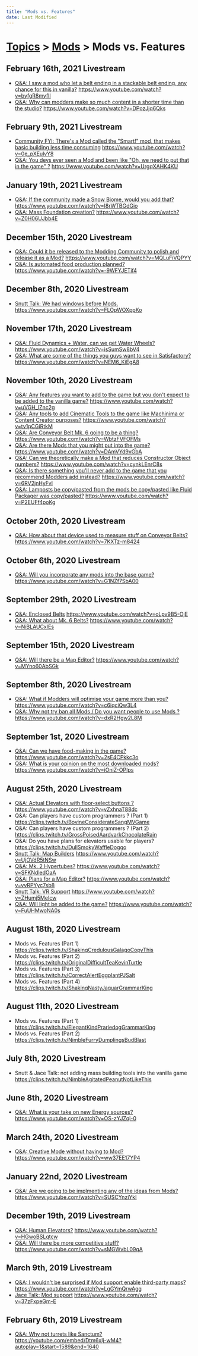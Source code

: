 ```yaml
---
title: "Mods vs. Features"
date: Last Modified
---
```

# [Topics](../../topics.md) > [Mods](../../topics/mods.md) > Mods vs. Features

## February 16th, 2021 Livestream
* [Q&A: I saw a mod who let a belt ending in a stackable belt ending, any chance for this in vanilla?](../../transcriptions/yt-byfgR8myflI.md) https://www.youtube.com/watch?v=byfgR8myflI
* [Q&A: Why can modders make so much content in a shorter time than the studio?](../../transcriptions/yt-DPozJjq6Qks.md) https://www.youtube.com/watch?v=DPozJjq6Qks

## February 9th, 2021 Livestream
* [Community FYI: There's a Mod called the "Smart!" mod, that makes basic building less time consuming](../../transcriptions/yt-0e_pXEulvY8.md) https://www.youtube.com/watch?v=0e_pXEulvY8
* [Q&A: You devs ever seen a Mod and been like "Oh, we need to put that in the game" ?](../../transcriptions/yt-UrgqXAHK4KU.md) https://www.youtube.com/watch?v=UrgqXAHK4KU

## January 19th, 2021 Livestream
* [Q&A: If the community made a Snow Biome, would you add that?](../../transcriptions/yt-I8rWTBGdGio.md) https://www.youtube.com/watch?v=I8rWTBGdGio
* [Q&A: Mass Foundation creation?](../../transcriptions/yt-Z0H06UJbb4E.md) https://www.youtube.com/watch?v=Z0H06UJbb4E

## December 15th, 2020 Livestream
* [Q&A: Could it be released to the Modding Community to polish and release it as a Mod?](../../transcriptions/yt-MQLuFiVQPYY.md) https://www.youtube.com/watch?v=MQLuFiVQPYY
* [Q&A: Is automated food production planned?](../../transcriptions/yt--9WFYJETif4.md) https://www.youtube.com/watch?v=-9WFYJETif4

## December 8th, 2020 Livestream
* [Snutt Talk: We had windows before Mods.](../../transcriptions/yt-FLOpWOXppKo.md) https://www.youtube.com/watch?v=FLOpWOXppKo

## November 17th, 2020 Livestream
* [Q&A: Fluid Dynamics + Water, can we get Water Wheels?](../../transcriptions/yt-isSumSw8bV4.md) https://www.youtube.com/watch?v=isSumSw8bV4
* [Q&A: What are some of the things you guys want to see in Satisfactory?](../../transcriptions/yt-NEM6_KiEgA8.md) https://www.youtube.com/watch?v=NEM6_KiEgA8

## November 10th, 2020 Livestream
* [Q&A: Any features you want to add to the game but you don't expect to be added to the vanilla game?](../../transcriptions/yt-uVGH_lZnc2g.md) https://www.youtube.com/watch?v=uVGH_lZnc2g
* [Q&A: Any tools to add Cinematic Tools to the game like Machinima or Content Creator purposes?](../../transcriptions/yt-tv1pCGiRtkM.md) https://www.youtube.com/watch?v=tv1pCGiRtkM
* [Q&A: Are Conveyor Belt Mk. 6 going to be a thing?](../../transcriptions/yt-WbtzFVFOFMs.md) https://www.youtube.com/watch?v=WbtzFVFOFMs
* [Q&A: Are there Mods that you might put into the game?](../../transcriptions/yt-DAmVYd9vGbA.md) https://www.youtube.com/watch?v=DAmVYd9vGbA
* [Q&A: Can we theoretically make a Mod that reduces Constructor Object numbers?](../../transcriptions/yt-cynkLEnrC8s.md) https://www.youtube.com/watch?v=cynkLEnrC8s
* [Q&A: Is there something you'll never add to the game that you recommend Modders add instead?](../../transcriptions/yt-6RV2jnHyFvI.md) https://www.youtube.com/watch?v=6RV2jnHyFvI
* [Q&A: Lamposts be copy/pasted from the mods be copy/pasted like Fluid Packager was copy/pasted?](../../transcriptions/yt-P2EUFf4poKg.md) https://www.youtube.com/watch?v=P2EUFf4poKg

## October 20th, 2020 Livestream
* [Q&A: How about that device used to measure stuff on Conveyor Belts?](../../transcriptions/yt-7KXTz-m8424.md) https://www.youtube.com/watch?v=7KXTz-m8424

## October 6th, 2020 Livestream
* [Q&A: Will you incorporate any mods into the base game?](../../transcriptions/yt-G1NZf7SbA00.md) https://www.youtube.com/watch?v=G1NZf7SbA00

## September 29th, 2020 Livestream
* [Q&A: Enclosed Belts](../../transcriptions/yt-oLpv9B5-OjE.md) https://www.youtube.com/watch?v=oLpv9B5-OjE
* [Q&A: What about Mk. 6 Belts?](../../transcriptions/yt-NiBLAUCxIEs.md) https://www.youtube.com/watch?v=NiBLAUCxIEs

## September 15th, 2020 Livestream
* [Q&A: Will there be a Map Editor?](../../transcriptions/yt-MYno60AbSGk.md) https://www.youtube.com/watch?v=MYno60AbSGk

## September 8th, 2020 Livestream
* [Q&A: What if Modders will optimise your game more than you?](../../transcriptions/yt-c6iqciQw3L4.md) https://www.youtube.com/watch?v=c6iqciQw3L4
* [Q&A: Why not try ban all Mods / Do you want people to use Mods ?](../../transcriptions/yt-dxR2Hgw2L8M.md) https://www.youtube.com/watch?v=dxR2Hgw2L8M

## September 1st, 2020 Livestream
* [Q&A: Can we have food-making in the game?](../../transcriptions/yt-2sE4CPkkc3o.md) https://www.youtube.com/watch?v=2sE4CPkkc3o
* [Q&A: What is your opinion on the most downloaded mods?](../../transcriptions/yt-iOniZ-OPIps.md) https://www.youtube.com/watch?v=iOniZ-OPIps

## August 25th, 2020 Livestream
* [Q&A: Actual Elevators with floor-select buttons ?](../../transcriptions/yt-vZxhnaT88dc.md) https://www.youtube.com/watch?v=vZxhnaT88dc
* Q&A: Can players have custom programmers ? (Part 1) https://clips.twitch.tv/BovineConsiderateSangMVGame
* Q&A: Can players have custom programmers ? (Part 2) https://clips.twitch.tv/GrossPoisedAardvarkChocolateRain
* Q&A: Do you have plans for elevators usable for players? https://clips.twitch.tv/DullSmokyWaffleDoggo
* [Snutt Talk: Map Builders](../../transcriptions/yt-UjOVdR5tNSw.md) https://www.youtube.com/watch?v=UjOVdR5tNSw
* [Q&A: Mk. 2 Hypertubes?](../../transcriptions/yt-SFKNdledOaA.md) https://www.youtube.com/watch?v=SFKNdledOaA
* [Q&A: Plans for a Map Editor?](../../transcriptions/yt-vvRPYyc7sb8.md) https://www.youtube.com/watch?v=vvRPYyc7sb8
* [Snutt Talk: VR Support](../../transcriptions/yt-ZHumj5MeIcw.md) https://www.youtube.com/watch?v=ZHumj5MeIcw
* [Q&A: Will light be added to the game?](../../transcriptions/yt-FuUHMwoNA0s.md) https://www.youtube.com/watch?v=FuUHMwoNA0s

## August 18th, 2020 Livestream
* Mods vs. Features (Part 1) https://clips.twitch.tv/ShakingCredulousGalagoCopyThis
* Mods vs. Features (Part 2) https://clips.twitch.tv/OriginalDifficultTeaKevinTurtle
* Mods vs. Features (Part 3) https://clips.twitch.tv/CorrectAlertEggplantPJSalt
* Mods vs. Features (Part 4) https://clips.twitch.tv/ShakingNastyJaguarGrammarKing

## August 11th, 2020 Livestream
* Mods vs. Features (Part 1) https://clips.twitch.tv/ElegantKindPrariedogGrammarKing
* Mods vs. Features (Part 2) https://clips.twitch.tv/NimbleFurryDumplingsBudBlast

## July 8th, 2020 Livestream
* Snutt & Jace Talk: not adding mass building tools into the vanilla game https://clips.twitch.tv/NimbleAgitatedPeanutNotLikeThis

## June 8th, 2020 Livestream
* [Q&A: What is your take on new Energy sources?](../../transcriptions/yt-OS-zYJZqi-0.md) https://www.youtube.com/watch?v=OS-zYJZqi-0

## March 24th, 2020 Livestream
* [Q&A: Creative Mode without having to Mod?](../../transcriptions/yt-ww37EE17YP4.md) https://www.youtube.com/watch?v=ww37EE17YP4

## January 22nd, 2020 Livestream
* [Q&A: Are we going to be implmenting any of the ideas from Mods?](../../transcriptions/yt-SUSCYnziYkI.md) https://www.youtube.com/watch?v=SUSCYnziYkI

## December 19th, 2019 Livestream
* [Q&A: Human Elevators?](../../transcriptions/yt-HGwoBSLqtcw.md) https://www.youtube.com/watch?v=HGwoBSLqtcw
* [Q&A: Will there be more competitive stuff?](../../transcriptions/yt-sMGWvbL09qA.md) https://www.youtube.com/watch?v=sMGWvbL09qA

## March 9th, 2019 Livestream
* [Q&A: I wouldn't be surprised if Mod support enable third-party maps?](../../transcriptions/yt-LgGYmQrwAgg.md) https://www.youtube.com/watch?v=LgGYmQrwAgg
* [Jace Talk: Mod support](../../transcriptions/yt-37zFxpeGm-E.md) https://www.youtube.com/watch?v=37zFxpeGm-E

## February 6th, 2019 Livestream
* [Q&A: Why not turrets like Sanctum?](../../transcriptions/yt-Dtm6xIj-wM4,1589.6333333333334,1639.062223.md) https://youtube.com/embed/Dtm6xIj-wM4?autoplay=1&start=1589&end=1640
